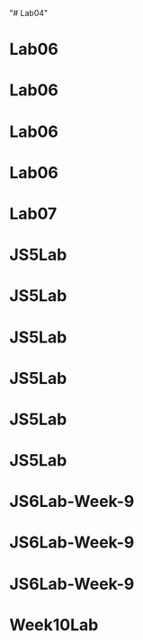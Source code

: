 "# Lab04" 
# Lab06
# Lab06
# Lab06
# Lab06
# Lab07
# JS5Lab
# JS5Lab
# JS5Lab
# JS5Lab
# JS5Lab
# JS5Lab
# JS6Lab-Week-9
# JS6Lab-Week-9
# JS6Lab-Week-9
# Week10Lab
